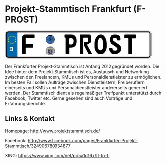 # Projekt-Stammtisch Frankfurt (F-PROST)
![Projekt-Stammtisch Frankfurt](./fprost.logo.png)

Der Frankfurter Projekt-Stammtisch ist Anfang 2012 gegründet worden. Die Idee hinter dem
Projekt-Stammtisch ist es, Austausch und Networking zwischen den Freelancern, KMUs und Personaldienstleister zu
ermöglichen. Im besten Fall sollen Aufträge zwischen Dienstleistern, Freiberuflern einerseits und KMUs und
Personaldienstleister andererseits generiert werden. Der Stammtisch dient als regelmäßiger Treffpunkt
unterstützt durch Facebook, Twitter etc. Gerne gesehen sind auch Vorträge und Erfahrungsberichte.


## Links &amp; Kontakt

Homepage: <http://www.projektstammtisch.de/>




Facebook: <http://www.facebook.com/pages/Frankfurter-Projekt-Stammtisch/324906780934877>


XING: <https://www.xing.com/net/pri5a1d16x/fl-to-fl>





